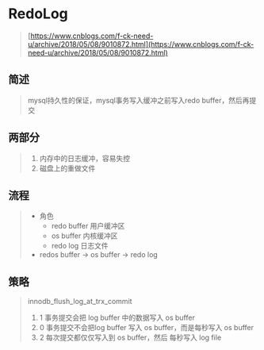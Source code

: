 # RedoLog

> [https://www.cnblogs.com/f-ck-need-u/archive/2018/05/08/9010872.html](https://www.cnblogs.com/f-ck-need-u/archive/2018/05/08/9010872.html)

## 简述

> mysql持久性的保证，mysql事务写入缓冲之前写入redo  buffer，然后再提交

## 两部分

> 1. 内存中的日志缓冲，容易失控
> 2. 磁盘上的重做文件

## 流程

> * 角色
>   * redo buffer   用户缓冲区
>   * os buffer 内核缓冲区
>   * redo log 日志文件
> * redos buffer  -&gt; os buffer -&gt; redo log

## 策略

> innodb\_flush\_log\_at\_trx\_commit
>
> 1.  1  事务提交会把 log buffer 中的数据写入 os buffer
> 2.  0 事务提交不会把log buffer 写入 os buffer，而是每秒写入 os buffer
> 3.  2 每次提交都仅仅写入到 os buffer，然后 每秒写入 log file



